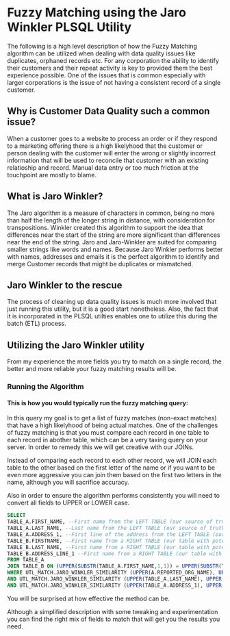 # Fuzzy Matching using the Jaro Winkler PLSQL Utility
The following is a high level description of how the Fuzzy Matching algorithm can be utilized when dealing with data quality issues like duplicates, orphaned records etc. For any corporation the ability to identify their customers and their repeat activity is key to provided them the best experience possible. One of the issues that is common especially with larger corporations is the issue of not having a consistent record of a single customer. 

## Why is Customer Data Quality such a common issue?
When a customer goes to a website to process an order or if they respond to a marketing offering there is a high likelyhood that the customer or person dealing with the customer will enter the wrong or slightly incorrect information that will be used to reconcile that customer with an existing relatioship and record. Manual data entry or too much friction at the touchpoint are mostly to blame.

## What is Jaro Winkler?
The Jaro algorithm is a measure of characters in common, being no more than half the length of the longer string in distance, with consideration for transpositions. Winkler created this algorithm to support the idea that differences near the start of the string are more significant than differences near the end of the string. Jaro and Jaro-Winkler are suited for comparing smaller strings like words and names.
Because Jaro Winkler performs better with names, addresses and emails it is the perfect algorithm to identify and merge Customer records that might be duplicates or mismatched.

## Jaro Winkler to the rescue
The process of cleaning up data quality issues is much more involved that just running this utility, but it is a good start nonetheless. Also, the fact that it is incorporated in the PLSQL utilties enables one to utilize this during the batch (ETL) process.

## Utilizing the Jaro Winkler utility
From my experience the more fields you try to match on a single record, the better and more reliable your fuzzy matching results will be.

### Running the Algorithm
#### This is how you would typically run the fuzzy matching query:
In this query my goal is to get a list of fuzzy matches (non-exact matches) that have a high likelyhood of being actual matches. One of the challenges of fuzzy matching is that you must compare each record in one table to each record in abother table, which can be a very taxing query on your server. In order to remedy this we will get creative with our JOINs. 

Instead of comparing each record to each other record, we will JOIN each table to the other based on the first letter of the name or if you want to be even more aggressive you can join them based on the first two letters in the name, although you will sacrifice accuracy.

Also in order to ensure the algorithm performs consistently you will need to convert all fields to UPPER or LOWER case.
```sql
SELECT 
TABLE_A.FIRST_NAME, --First name from the LEFT TABLE (our source of truth table)
TABLE_A.LAST_NAME, --Last name from the LEFT TABLE (our source of truth table)
TABLE_A.ADDRESS_1, --First line of the address from the LEFT TABLE (our source of truth table)
TABLE_B.FIRSTNAME, --First name from a RIGHT TABLE (our table with potential dupes, mismatches -could be the same table)
TABLE_B.LAST_NAME, --First name from a RIGHT TABLE (our table with potential dupes, mismatches -could be the same table)
TABLE_B.ADDRESS_LINE_1 --First name from a RIGHT TABLE (our table with potential dupes, mismatches -could be the same table)
FROM TABLE_A
JOIN TABLE_B ON (UPPER(SUBSTR(TABLE_A.FIRST_NAME,1,1)) = UPPER(SUBSTR(TABLE_B.FIRSTNAME,1,1)))-- Convert to UPPERCASE and JOIN based on the first letter in the string
WHERE UTL_MATCH.JARO_WINKLER_SIMILARITY (UPPER(A.REPORTED_ORG_NAME), UPPER(B.PARTY_NAME)) > 90 --This WHERE clause limits the results to only records that are Exact or Fuzzy matches. 
AND UTL_MATCH.JARO_WINKLER_SIMILARITY (UPPER(TABLE_A.LAST_NAME), UPPER(TABLE_B.LASTNAME)) > 90 --You can play with the match score to ensure you have the right level of aggressiveness.
AND UTL_MATCH.JARO_WINKLER_SIMILARITY (UPPER(TABLE_A.ADDRESS_1), UPPER(TABLE_B.ADDRESS_LINE_1)) > 85
```
You will be surprised at how effective the method can be. 

Although a simplified description with some tweaking and experimentation you can find the right mix of fields to match that will get you the results you need.
